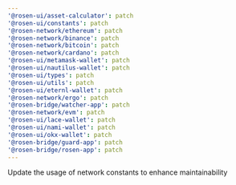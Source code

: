 ```yaml
---
'@rosen-ui/asset-calculator': patch
'@rosen-ui/constants': patch
'@rosen-network/ethereum': patch
'@rosen-network/binance': patch
'@rosen-network/bitcoin': patch
'@rosen-network/cardano': patch
'@rosen-ui/metamask-wallet': patch
'@rosen-ui/nautilus-wallet': patch
'@rosen-ui/types': patch
'@rosen-ui/utils': patch
'@rosen-ui/eternl-wallet': patch
'@rosen-network/ergo': patch
'@rosen-bridge/watcher-app': patch
'@rosen-network/evm': patch
'@rosen-ui/lace-wallet': patch
'@rosen-ui/nami-wallet': patch
'@rosen-ui/okx-wallet': patch
'@rosen-bridge/guard-app': patch
'@rosen-bridge/rosen-app': patch
---
```


Update the usage of network constants to enhance maintainability
